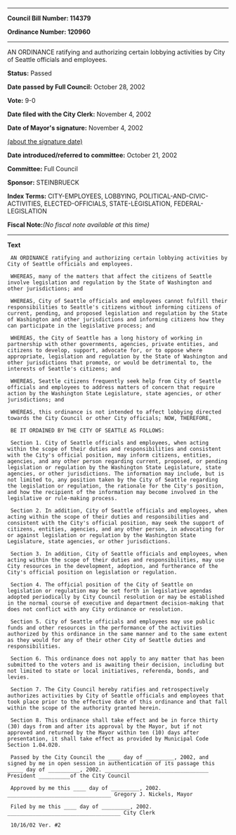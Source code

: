 

********

**Council Bill Number: 114379**
   
**Ordinance Number: 120960**
********

 AN ORDINANCE ratifying and authorizing certain lobbying activities by City of Seattle officials and employees.

**Status:** Passed
   
**Date passed by Full Council:** October 28, 2002
   
**Vote:** 9-0
   
**Date filed with the City Clerk:** November 4, 2002
   
**Date of Mayor's signature:** November 4, 2002
   
[(about the signature date)](/~public/approvaldate.htm)
   
   
   
**Date introduced/referred to committee:** October 21, 2002
   
**Committee:** Full Council
   
**Sponsor:** STEINBRUECK
   
   
**Index Terms:** CITY-EMPLOYEES, LOBBYING, POLITICAL-AND-CIVIC-ACTIVITIES, ELECTED-OFFICIALS, STATE-LEGISLATION, FEDERAL-LEGISLATION

**Fiscal Note:**_(No fiscal note available at this time)_

********

**Text**
   
```
 AN ORDINANCE ratifying and authorizing certain lobbying activities by City of Seattle officials and employees.

 WHEREAS, many of the matters that affect the citizens of Seattle involve legislation and regulation by the State of Washington and other jurisdictions; and

 WHEREAS, City of Seattle officials and employees cannot fulfill their responsibilities to Seattle's citizens without informing citizens of current, pending, and proposed legislation and regulation by the State of Washington and other jurisdictions and informing citizens how they can participate in the legislative process; and

 WHEREAS, the City of Seattle has a long history of working in partnership with other governments, agencies, private entities, and citizens to develop, support, advocate for, or to oppose where appropriate, legislation and regulation by the State of Washington and other jurisdictions that promote, or would be detrimental to, the interests of Seattle's citizens; and

 WHEREAS, Seattle citizens frequently seek help from City of Seattle officials and employees to address matters of concern that require action by the Washington State Legislature, state agencies, or other jurisdictions; and

 WHEREAS, this ordinance is not intended to affect lobbying directed towards the City Council or other City officials; NOW, THEREFORE,

 BE IT ORDAINED BY THE CITY OF SEATTLE AS FOLLOWS:

 Section 1. City of Seattle officials and employees, when acting within the scope of their duties and responsibilities and consistent with the City's official position, may inform citizens, entities, agencies, and any other person regarding current, proposed, or pending legislation or regulation by the Washington State Legislature, state agencies, or other jurisdictions. The information may include, but is not limited to, any position taken by the City of Seattle regarding the legislation or regulation, the rationale for the City's position, and how the recipient of the information may become involved in the legislative or rule-making process.

 Section 2. In addition, City of Seattle officials and employees, when acting within the scope of their duties and responsibilities and consistent with the City's official position, may seek the support of citizens, entities, agencies, and any other person, in advocating for or against legislation or regulation by the Washington State Legislature, state agencies, or other jurisdictions.

 Section 3. In addition, City of Seattle officials and employees, when acting within the scope of their duties and responsibilities, may use City resources in the development, adoption, and furtherance of the City's official position on legislation or regulation.

 Section 4. The official position of the City of Seattle on legislation or regulation may be set forth in legislative agendas adopted periodically by City Council resolution or may be established in the normal course of executive and department decision-making that does not conflict with any City ordinance or resolution.

 Section 5. City of Seattle officials and employees may use public funds and other resources in the performance of the activities authorized by this ordinance in the same manner and to the same extent as they would for any of their other City of Seattle duties and responsibilities.

 Section 6. This ordinance does not apply to any matter that has been submitted to the voters and is awaiting their decision, including but not limited to state or local initiatives, referenda, bonds, and levies.

 Section 7. The City Council hereby ratifies and retrospectively authorizes activities by City of Seattle officials and employees that took place prior to the effective date of this ordinance and that fall within the scope of the authority granted herein.

 Section 8. This ordinance shall take effect and be in force thirty (30) days from and after its approval by the Mayor, but if not approved and returned by the Mayor within ten (10) days after presentation, it shall take effect as provided by Municipal Code Section 1.04.020.

 Passed by the City Council the ____ day of _________, 2002, and signed by me in open session in authentication of its passage this _____ day of __________, 2002. _________________________________ President __________of the City Council

 Approved by me this ____ day of _________, 2002. _________________________________ Gregory J. Nickels, Mayor

 Filed by me this ____ day of _________, 2002. ____________________________________ City Clerk

 10/16/02 Ver. #2

```
